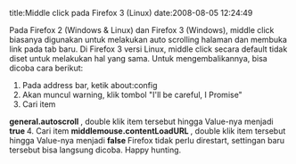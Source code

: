 title:Middle click pada Firefox 3 (Linux)
date:2008-08-05 12:24:49

Pada Firefox 2 (Windows &amp; Linux) dan Firefox 3 (Windows), middle click biasanya digunakan untuk melakukan auto scrolling halaman dan membuka link pada tab baru. Di Firefox 3 versi Linux, middle click secara default tidak diset untuk melakukan hal yang sama. Untuk mengembalikannya, bisa dicoba cara berikut:

1. Pada address bar, ketik about:config
2. Akan muncul warning, klik tombol "I'll be careful, I Promise"
3. Cari item
<strong>
 general.autoscroll
</strong>
, double klik item tersebut hingga Value-nya menjadi
<strong>
 true
</strong>
4. Cari item
<strong>
 middlemouse.contentLoadURL
</strong>
, double klik item tersebut hingga Value-nya menjadi
<strong>
 false
</strong>
Firefox tidak perlu direstart, settingan baru tersebut bisa langsung dicoba. Happy hunting.
